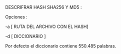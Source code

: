 DESCRIFRAR HASH SHA256 Y MD5 :

Opciones :

-a [ RUTA DEL ARCHIVO CON EL HASH]

-d [ DICCIONARIO ] 

Por defecto el diccionario contiene 550.485 palabras.

